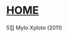 # [HOME](https://github.com/GeekInTheClass/Coldplay/blob/master/README.md#album-history)

5집 Mylo Xyloto (2011)
